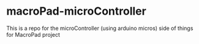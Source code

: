 # macroPad-microController
This is a repo for the microController (using arduino micros) side of things for MacroPad project
